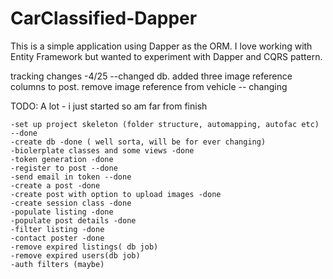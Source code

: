 # CarClassified-Dapper

This is a simple application using Dapper as the ORM. I love working with Entity Framework but wanted to experiment with Dapper 
and CQRS pattern.



tracking changes
-4/25 --changed db. added three image reference columns to post. remove  image reference from vehicle
     -- changing
     
     
TODO: A lot - i just started so am far from finish



    -set up project skeleton (folder structure, automapping, autofac etc) --done
    -create db -done ( well sorta, will be for ever changing)
    -biolerplate classes and some views -done
    -token generation -done
    -register to post --done
    -send email in token --done
    -create a post -done
    -create post with option to upload images -done
    -create session class -done
    -populate listing -done
    -populate post details -done
    -filter listing -done
    -contact poster -done
    -remove expired listings( db job)
    -remove expired users(db job)
    -auth filters (maybe)